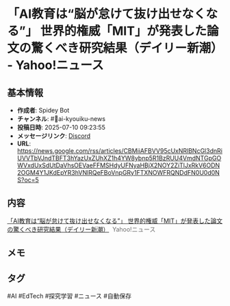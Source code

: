 # 「AI教育は“脳が怠けて抜け出せなくなる”」 世界的権威「MIT」が発表した論文の驚くべき研究結果（デイリー新潮） - Yahoo!ニュース

## 基本情報
- **作成者**: Spidey Bot
- **チャンネル**: #📰ai-kyouiku-news
- **投稿日時**: 2025-07-10 09:23:55
- **メッセージリンク**: [Discord](https://discord.com/channels/1206805897398059028/1389835531503927487/1392798484976898071)
- **URL**: https://news.google.com/rss/articles/CBMiiAFBVV95cUxNRlBNcGl3dnRiUVVTbVJndTBFT3hYazUxZUhXZ1h4YW8ybnp5R1BzRUU4VmdNTGpGOWVxdUxSdUtDaVhsOEVaeFFMSHdyUFNyaHBjX2NOY2ZiTlJxRkV6ODN2OGM4Y1JKdEpYR3hVNlRQeFBoVnpGRy1FTXNOWFRQNDdFN0U0d0NS?oc=5

## 内容
<a href="https://news.google.com/rss/articles/CBMiiAFBVV95cUxNRlBNcGl3dnRiUVVTbVJndTBFT3hYazUxZUhXZ1h4YW8ybnp5R1BzRUU4VmdNTGpGOWVxdUxSdUtDaVhsOEVaeFFMSHdyUFNyaHBjX2NOY2ZiTlJxRkV6ODN2OGM4Y1JKdEpYR3hVNlRQeFBoVnpGRy1FTXNOWFRQNDdFN0U0d0NS?oc=5" target="_blank">「AI教育は“脳が怠けて抜け出せなくなる”」 世界的権威「MIT」が発表した論文の驚くべき研究結果（デイリー新潮）</a>&nbsp;&nbsp;<font color="#6f6f6f">Yahoo!ニュース</font>

## メモ
<!-- ここに感想やメモを記入 -->

## タグ
#AI #EdTech #探究学習 #ニュース #自動保存
